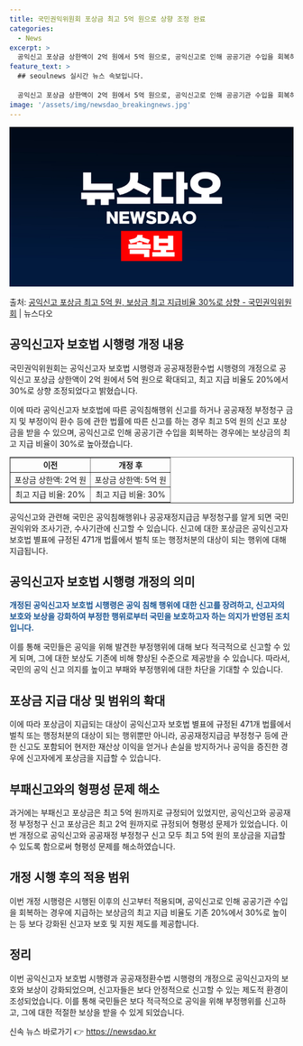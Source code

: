 ```yaml
---
title: 국민권익위원회 포상금 최고 5억 원으로 상향 조정 완료
categories:
  - News
excerpt: >
  공익신고 포상금 상한액이 2억 원에서 5억 원으로, 공익신고로 인해 공공기관 수입을 회복하는 경우에 지급하는…
feature_text: >
  ## seoulnews 실시간 뉴스 속보입니다.

  공익신고 포상금 상한액이 2억 원에서 5억 원으로, 공익신고로 인해 공공기관 수입을 회복하는 경우에 지급하는…
image: '/assets/img/newsdao_breakingnews.jpg'
---
```


![뉴스다오 속보](/assets/img/newsdao_breakingnews.jpg)

<p>출처: <a href="https://newsdao.kr/2842" rel="dofollow">공익신고 포상금 최고 5억 원, 보상금 최고 지급비율 30%로 상향 - 국민권익위원회</a> | 뉴스다오</p>

<h2 data-ke-size="size26">공익신고자 보호법 시행령 개정 내용</h2>
국민권익위원회는 공익신고자 보호법 시행령과 공공재정환수법 시행령의 개정으로 공익신고 포상금 상한액이 2억 원에서 5억 원으로 확대되고, 최고 지급 비율도 20%에서 30%로 상향 조정되었다고 밝혔습니다.

<p data-ke-size="size16">이에 따라 공익신고자 보호법에 따른 공익침해행위 신고를 하거나 공공재정 부정청구 금지 및 부정이익 환수 등에 관한 법률에 따른 신고를 하는 경우 최고 5억 원의 신고 포상금을 받을 수 있으며, 공익신고로 인해 공공기관 수입을 회복하는 경우에는 보상금의 최고 지급 비율이 30%로 높아졌습니다.</p>

<table style="width: 100%;" border="1">
<tbody>
<tr>
<td style="text-align: center; height: 17px;"><b>이전</b></td>
<td style="text-align: center; height: 17px;"><b>개정 후</b></td>
</tr>
<tr>
<td style="text-align: center; height: 17px;">포상금 상한액: 2억 원</td>
<td style="text-align: center; height: 17px;">포상금 상한액: 5억 원</td>
</tr>
<tr>
<td style="text-align: center; height: 17px;">최고 지급 비율: 20%</td>
<td style="text-align: center; height: 17px;">최고 지급 비율: 30%</td>
</tr>
</tbody>
</table>

<p data-ke-size="size16">공익신고와 관련해 국민은 공익침해행위나 공공재정지급금 부정청구를 알게 되면 국민권익위와 조사기관, 수사기관에 신고할 수 있습니다. 신고에 대한 포상금은 공익신고자 보호법 별표에 규정된 471개 법률에서 벌칙 또는 행정처분의 대상이 되는 행위에 대해 지급됩니다.</p>

<h2 data-ke-size="size26">공익신고자 보호법 시행령 개정의 의미</h2>
<b><span style="color: #1a5490;">개정된 공익신고자 보호법 시행령은 공익 침해 행위에 대한 신고를 장려하고, 신고자의 보호와 보상을 강화하여 부정한 행위로부터 국민을 보호하고자 하는 의지가 반영된 조치입니다.</span></b>
<p data-ke-size="size16">이를 통해 국민들은 공익을 위해 발견한 부정행위에 대해 보다 적극적으로 신고할 수 있게 되며, 그에 대한 보상도 기존에 비해 향상된 수준으로 제공받을 수 있습니다. 따라서, 국민의 공익 신고 의지를 높이고 부패와 부정행위에 대한 차단을 기대할 수 있습니다.</p>

<h2 data-ke-size="size26">포상금 지급 대상 및 범위의 확대</h2>
<p data-ke-size="size16">이에 따라 포상금이 지급되는 대상이 공익신고자 보호법 별표에 규정된 471개 법률에서 벌칙 또는 행정처분의 대상이 되는 행위뿐만 아니라, 공공재정지급금 부정청구 등에 관한 신고도 포함되어 현저한 재산상 이익을 얻거나 손실을 방지하거나 공익을 증진한 경우에 신고자에게 포상금을 지급할 수 있습니다.</p>

<h2 data-ke-size="size26">부패신고와의 형평성 문제 해소</h2>
<p data-ke-size="size16">과거에는 부패신고 포상금은 최고 5억 원까지로 규정되어 있었지만, 공익신고와 공공재정 부정청구 신고 포상금은 최고 2억 원까지로 규정되어 형평성 문제가 있었습니다. 이번 개정으로 공익신고와 공공재정 부정청구 신고 모두 최고 5억 원의 포상금을 지급할 수 있도록 함으로써 형평성 문제를 해소하였습니다.</p>

<h2 data-ke-size="size26">개정 시행 후의 적용 범위</h2>
<p data-ke-size="size16">이번 개정 시행령은 시행된 이후의 신고부터 적용되며, 공익신고로 인해 공공기관 수입을 회복하는 경우에 지급하는 보상금의 최고 지급 비율도 기존 20%에서 30%로 높이는 등 보다 강화된 신고자 보호 및 지원 제도를 제공합니다.</p>

<h2 data-ke-size="size26">정리</h2>
<p data-ke-size="size16">이번 공익신고자 보호법 시행령과 공공재정환수법 시행령의 개정으로 공익신고자의 보호와 보상이 강화되었으며, 신고자들은 보다 안정적으로 신고할 수 있는 제도적 환경이 조성되었습니다. 이를 통해 국민들은 보다 적극적으로 공익을 위해 부정행위를 신고하고, 그에 대한 적절한 보상을 받을 수 있게 되었습니다.</p> 

신속 뉴스 바로가기 👉 <a href="https://newsdao.kr" rel="dofollow">https://newsdao.kr</a>


